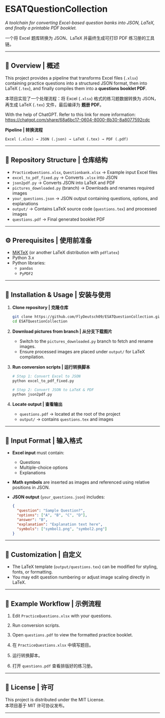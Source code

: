 # ESATQuestionCollection

*A toolchain for converting Excel-based question banks into JSON, LaTeX, and finally a printable PDF booklet.*

一个将 Excel 题库转换为 JSON、LaTeX 并最终生成可打印 PDF 练习册的工具链。

---

## 📖 Overview | 概述

This project provides a pipeline that transforms Excel files (`.xlsx`) containing practice questions into a structured JSON format, then into LaTeX (`.tex`), and finally compiles them into a **questions booklet PDF**.

本项目实现了一个处理流程：将 Excel (`.xlsx`) 格式的练习题数据转换为 JSON，再生成 LaTeX (`.tex`) 文件，最后编译为 **题册 PDF**。

With the help of ChatGPT. Refer to this link for more information: https://chatgpt.com/share/68a6bc17-0604-8000-8b30-8a8077592cdc

**Pipeline | 转换流程**

```
Excel (.xlsx) → JSON (.json) → LaTeX (.tex) → PDF (.pdf)
```

---

## 📂 Repository Structure | 仓库结构

- `PracticeQuestions.xlsx`, `Questionbank.xlsx` → Example input Excel files  
- `excel_to_pdf_fixed.py` → Converts `.xlsx` into JSON  
- `json2pdf.py` → Converts JSON into LaTeX and PDF  
- `pictures_downloaded.py` (branch) → Downloads and renames required images  
- `your_questions.json` → JSON output containing questions, options, and explanations  
- `output/` → Contains LaTeX source code (`questions.tex`) and processed images  
- `questions.pdf` → Final generated booklet PDF  

---

## ⚙️ Prerequisites | 使用前准备

- [MiKTeX](https://miktex.org/) (or another LaTeX distribution with `pdflatex`)  
- Python 3.x  
- Python libraries:  
  - `pandas`  
  - `PyPDF2`  

---

## 🚀 Installation & Usage | 安装与使用

1. **Clone repository | 克隆仓库**
   ```bash
   git clone https://github.com/FlyDeutsch09/ESATQuestionCollection.git
   cd ESATQuestionCollection
   ```

2. **Download pictures from branch | 从分支下载图片**
   - Switch to the `pictures_downloaded.py` branch to fetch and rename images.  
   - Ensure processed images are placed under `output/` for LaTeX compilation.  

3. **Run conversion scripts | 运行转换脚本**
   ```bash
   # Step 1: Convert Excel to JSON
   python excel_to_pdf_fixed.py

   # Step 2: Convert JSON to LaTeX & PDF
   python json2pdf.py
   ```

4. **Locate output | 查看输出**
   - `questions.pdf` → located at the root of the project  
   - `output/` → contains `questions.tex` and images  

---

## 📑 Input Format | 输入格式

- **Excel input** must contain:  
  - Questions  
  - Multiple-choice options  
  - Explanations  

- **Math symbols** are inserted as images and referenced using relative positions in JSON.  

- **JSON output** (`your_questions.json`) includes:  
  ```json
  {
    "question": "Sample Question?",
    "options": ["A", "B", "C", "D"],
    "answer": "B",
    "explanation": "Explanation text here",
    "symbols": ["symbol1.png", "symbol2.png"]
  }
  ```

---

## 📘 Customization | 自定义

- The LaTeX template (`output/questions.tex`) can be modified for styling, fonts, or formatting.  
- You may edit question numbering or adjust image scaling directly in LaTeX.  

---

## 📝 Example Workflow | 示例流程

1. Edit `PracticeQuestions.xlsx` with your questions.  
2. Run conversion scripts.  
3. Open `questions.pdf` to view the formatted practice booklet.  

1. 在 `PracticeQuestions.xlsx` 中填写题目。  
2. 运行转换脚本。  
3. 打开 `questions.pdf` 查看排版好的练习册。  

---

## 📄 License | 许可

This project is distributed under the MIT License.  
本项目基于 MIT 许可协议发布。  

---
